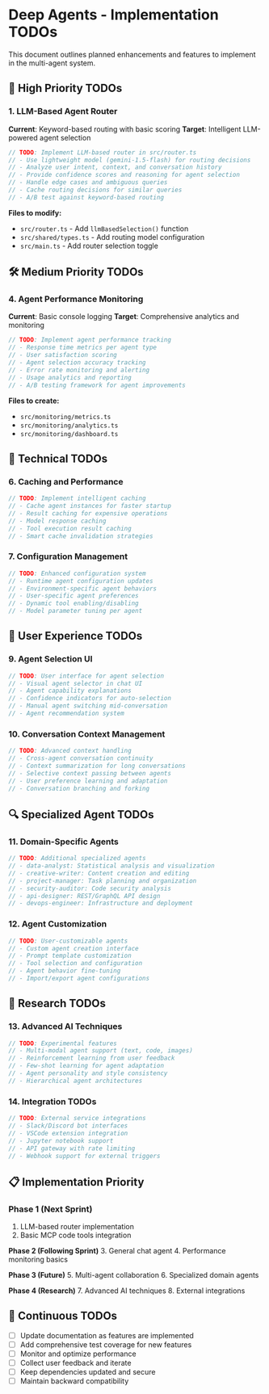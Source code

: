 # Deep Agents - Implementation TODOs

This document outlines planned enhancements and features to implement in the multi-agent system.

## 🎯 High Priority TODOs

### 1. LLM-Based Agent Router

**Current**: Keyword-based routing with basic scoring
**Target**: Intelligent LLM-powered agent selection

```typescript
// TODO: Implement LLM-based router in src/router.ts
// - Use lightweight model (gemini-1.5-flash) for routing decisions
// - Analyze user intent, context, and conversation history
// - Provide confidence scores and reasoning for agent selection
// - Handle edge cases and ambiguous queries
// - Cache routing decisions for similar queries
// - A/B test against keyword-based routing
```

**Files to modify:**

- `src/router.ts` - Add `llmBasedSelection()` function
- `src/shared/types.ts` - Add routing model configuration
- `src/main.ts` - Add router selection toggle

## 🛠️ Medium Priority TODOs

### 4. Agent Performance Monitoring

**Current**: Basic console logging
**Target**: Comprehensive analytics and monitoring

```typescript
// TODO: Implement agent performance tracking
// - Response time metrics per agent type
// - User satisfaction scoring
// - Agent selection accuracy tracking
// - Error rate monitoring and alerting
// - Usage analytics and reporting
// - A/B testing framework for agent improvements
```

**Files to create:**

- `src/monitoring/metrics.ts`
- `src/monitoring/analytics.ts`
- `src/monitoring/dashboard.ts`

## 🔧 Technical TODOs

### 6. Caching and Performance

```typescript
// TODO: Implement intelligent caching
// - Cache agent instances for faster startup
// - Result caching for expensive operations
// - Model response caching
// - Tool execution result caching
// - Smart cache invalidation strategies
```

### 7. Configuration Management

```typescript
// TODO: Enhanced configuration system
// - Runtime agent configuration updates
// - Environment-specific agent behaviors
// - User-specific agent preferences
// - Dynamic tool enabling/disabling
// - Model parameter tuning per agent
```

## 🎨 User Experience TODOs

### 9. Agent Selection UI

```typescript
// TODO: User interface for agent selection
// - Visual agent selector in chat UI
// - Agent capability explanations
// - Confidence indicators for auto-selection
// - Manual agent switching mid-conversation
// - Agent recommendation system
```

### 10. Conversation Context Management

```typescript
// TODO: Advanced context handling
// - Cross-agent conversation continuity
// - Context summarization for long conversations
// - Selective context passing between agents
// - User preference learning and adaptation
// - Conversation branching and forking
```

## 🔍 Specialized Agent TODOs

### 11. Domain-Specific Agents

```typescript
// TODO: Additional specialized agents
// - data-analyst: Statistical analysis and visualization
// - creative-writer: Content creation and editing
// - project-manager: Task planning and organization
// - security-auditor: Code security analysis
// - api-designer: REST/GraphQL API design
// - devops-engineer: Infrastructure and deployment
```

### 12. Agent Customization

```typescript
// TODO: User-customizable agents
// - Custom agent creation interface
// - Prompt template customization
// - Tool selection and configuration
// - Agent behavior fine-tuning
// - Import/export agent configurations
```

## 🧪 Research TODOs

### 13. Advanced AI Techniques

```typescript
// TODO: Experimental features
// - Multi-modal agent support (text, code, images)
// - Reinforcement learning from user feedback
// - Few-shot learning for agent adaptation
// - Agent personality and style consistency
// - Hierarchical agent architectures
```

### 14. Integration TODOs

```typescript
// TODO: External service integrations
// - Slack/Discord bot interfaces
// - VSCode extension integration
// - Jupyter notebook support
// - API gateway with rate limiting
// - Webhook support for external triggers
```

## 📋 Implementation Priority

### Phase 1 (Next Sprint)

1. LLM-based router implementation
2. Basic MCP code tools integration

**Phase 2 (Following Sprint)**
3. General chat agent
4. Performance monitoring basics

**Phase 3 (Future)**
5. Multi-agent collaboration
6. Specialized domain agents

**Phase 4 (Research)**
7. Advanced AI techniques
8. External integrations

## 🔄 Continuous TODOs

- [ ] Update documentation as features are implemented
- [ ] Add comprehensive test coverage for new features
- [ ] Monitor and optimize performance
- [ ] Collect user feedback and iterate
- [ ] Keep dependencies updated and secure
- [ ] Maintain backward compatibility
